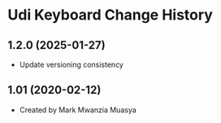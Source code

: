 Udi Keyboard Change History
====================

1.2.0 (2025-01-27)
----------------
* Update versioning consistency


1.01 (2020-02-12)
----------------
* Created by Mark Mwanzia Muasya

